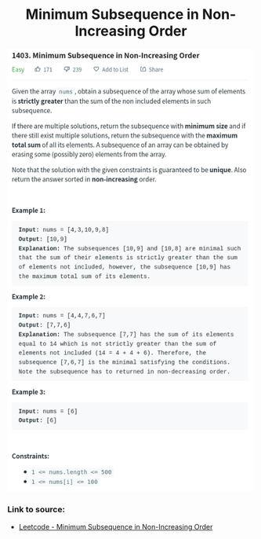 <h1 align="center">Minimum Subsequence in Non-Increasing Order</h1>

![alt text](https://raw.githubusercontent.com/matthew01lokiet/Github-repos-images/main/Algs/Sorting/yRgRxoFh_o.png)

### Link to source: 
- <a href="https://leetcode.com/problems/minimum-subsequence-in-non-increasing-order/">Leetcode - Minimum Subsequence in Non-Increasing Order</a>
